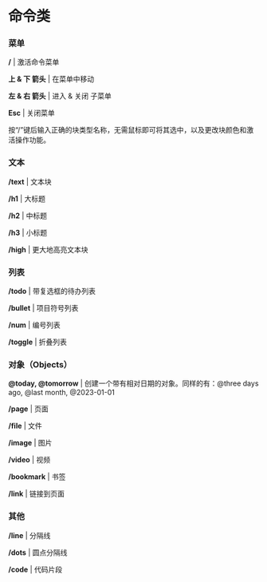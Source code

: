 # 命令类

### 菜单

**/** | 激活命令菜单

**上 & 下 箭头** | 在菜单中移动

**左 & 右 箭头** | 进入 & 关闭 子菜单

**Esc** | 关闭菜单



按“/”键后输入正确的块类型名称，无需鼠标即可将其选中，以及更改块颜色和激活操作功能。

### 文本

**/text** | 文本块

**/h1** | 大标题

**/h2** | 中标题

**/h3** | 小标题

**/high** | 更大地高亮文本块



### 列表

**/todo** | 带复选框的待办列表

**/bullet** | 项目符号列表

**/num** | 编号列表

**/toggle** | 折叠列表



### 对象（Objects）

**@today, @tomorrow** | 创建一个带有相对日期的对象。同样的有：@three days ago, @last month, @2023-01-01

**/page** | 页面

**/file** | 文件

**/image** | 图片

**/video** | 视频

**/bookmark** | 书签

**/link** | 链接到页面

### 其他

**/line** | 分隔线

**/dots** | 圆点分隔线

**/code** | 代码片段
